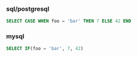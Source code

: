 ### sql/postgresql
```sql
SELECT CASE WHEN foo = 'bar' THEN 7 ELSE 42 END
```

### mysql
```sql
SELECT IF(foo = 'bar', 7, 42)
```